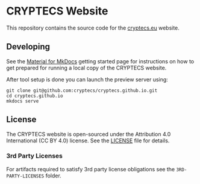 # CRYPTECS Website

This repository contains the source code for the 
[cryptecs.eu](https://www.cryptecs.eu) website.

## Developing

See the [Material for MkDocs](https://squidfunk.github.io/mkdocs-material/getting-started/)
getting started page for instructions on how to get prepared for running a local
copy of the CRYPTECS website.

After tool setup is done you can launch the preview server using:

```shell
git clone git@github.com:cryptecs/cryptecs.github.io.git
cd cryptecs.github.io
mkdocs serve
```

## License

The CRYPTECS website is open-sourced under the Attribution 4.0 International 
(CC BY 4.0) license. See the [LICENSE](LICENSE) file for details.

### 3rd Party Licenses

For artifacts required to satisfy 3rd party license obligations see the
`3RD-PARTY-LICENSES` folder.
